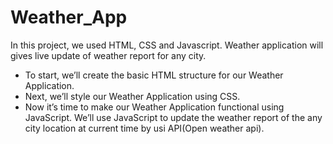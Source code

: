 # Weather_App
In this project, we used HTML, CSS and Javascript. Weather application will gives live update of weather report for any city.

- To start, we’ll create the basic HTML structure for our Weather Application.
- Next, we’ll style our Weather Application using CSS. 
- Now it’s time to make our Weather Application functional using JavaScript. We’ll use JavaScript to update the weather report of the any city location at current time by usi API(Open weather api).
